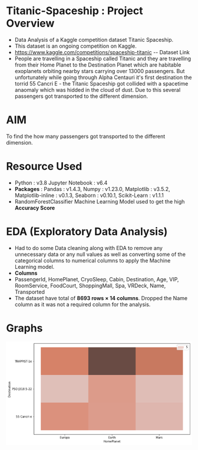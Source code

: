 # Titanic-Spaceship : Project Overview
* Data Analysis of a Kaggle competition dataset Titanic Spaceship.
* This dataset is an ongoing competition on Kaggle.
* https://www.kaggle.com/competitions/spaceship-titanic -- Dataset Link
* People are travelling in a Spaceship called Titanic and they are travelling from their Home Planet to the Destination Planet which are habitable exoplanets orbiting nearby stars carrying over 13000 passengers. But unfortunately while going through Alpha Centauri it's first destination the torrid 55 Cancri E - the Titanic Spaceship got collided with a spacetime anaomaly which was hidded in the cloud of dust. Due to this several passengers got transported to the different dimension.

# AIM
To find the how many passengers got transported to the different dimension.

# Resource Used
* Python : v3.8 Jupyter Notebook : v6.4
* **Packages** : Pandas : v1.4.3, Numpy : v1.23.0, Matplotlib : v3.5.2, Matplotlib-inline : v0.1.3, Seaborn : v0.10.1, Scikit-Learn : v1.1.1
* RandomForestClassifier Machine Learning Model used to get the high **Accuracy Score**

# EDA (Exploratory Data Analysis)
* Had to do some Data cleaning along with EDA to remove any unnecessary data or any null values as well as converting some of the categorical columns to numerical columns to apply the Machine Learning model.
* **Columns**
* PassengerId, HomePlanet, CryoSleep, Cabin, Destination, Age, VIP, RoomService, FoodCourt, ShoppingMall, Spa, VRDeck, Name, Transported
* The dataset have total of **8693 rows × 14 columns**. Dropped the Name column as it was not a required column for the analysis.

# Graphs
![Home Planet and Destination Planet](https://github.com/sumeet860/Titanic-Spaceship/blob/main/histplot_titanic.png?raw=True "Employee Data title")
